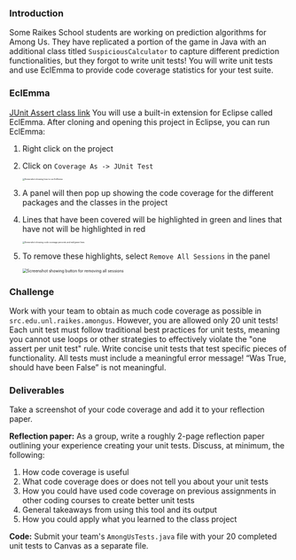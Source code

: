 ### Introduction

Some Raikes School students are working on prediction algorithms for Among Us. They have replicated a portion of the game in Java with an additional class titled `SuspiciousCalculator` to capture different prediction functionalities, but they forgot to write unit tests! You will write unit tests and use EclEmma to provide code coverage statistics for your test suite.

### EclEmma

[JUnit Assert class link](https://junit.org/junit4/javadoc/4.13/org/junit/Assert.html) You will use a built-in extension for Eclipse called EclEmma. After cloning and opening this project in Eclipse, you can run EclEmma:

1. Right click on the project

2. Click on `Coverage As -> JUnit Test`

   <img src="../images/Step2.png" alt="Screenshot showing how to run EclEmma" style="zoom:25%;" />

3. A panel will then pop up showing the code coverage for the different packages and the classes in the project

4. Lines that have been covered will be highlighted in green and lines that have not will be highlighted in red

   <img src="../images/Step4.png" alt="Screenshot showing code coverage percents and red/green lines" style="zoom:25%;" />

5. To remove these highlights, select `Remove All Sessions` in the panel

   <img src="../images/Step5.png" alt="Screenshot showing button for removing all sessions" style="zoom:50%;" />

### Challenge

Work with your team to obtain as much code coverage as possible in `src.edu.unl.raikes.amongus`. However, you are allowed only 20 unit tests! Each unit test must follow traditional best practices for unit tests, meaning you cannot use loops or other strategies to effectively violate the "one assert per unit test" rule. Write concise unit tests that test specific pieces of functionality. All tests must include a meaningful error message! “Was True, should have been False” is not meaningful.

### Deliverables

Take a screenshot of your code coverage and add it to your reflection paper.

**Reflection paper:** As a group, write a roughly 2-page reflection paper outlining your experience creating your unit tests. Discuss, at minimum, the following:

1. How code coverage is useful
2. What code coverage does or does not tell you about your unit tests
3. How you could have used code coverage on previous assignments in other coding courses to create better unit tests
4. General takeaways from using this tool and its output
5. How you could apply what you learned to the class project

**Code:** Submit your team's `AmongUsTests.java` file with your 20 completed unit tests to Canvas as a separate file.
